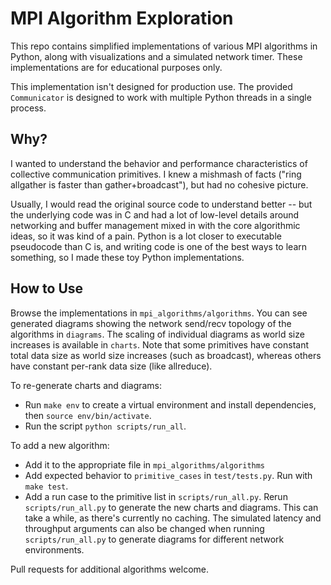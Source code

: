 # MPI Algorithm Exploration

This repo contains simplified implementations of various MPI algorithms in Python, along with visualizations and a simulated network timer.  These implementations are for educational purposes only.

This implementation isn't designed for production use.  The provided `Communicator` is designed to work with multiple Python threads in a single process.


## Why?
I wanted to understand the behavior and performance characteristics of collective communication primitives.  I knew a mishmash of facts ("ring allgather is faster than gather+broadcast"), but had no cohesive picture.

Usually, I would read the original source code to understand better -- but the underlying code was in C and had a lot of low-level details around networking and buffer management mixed in with the core algorithmic ideas, so it was kind of a pain. Python is a lot closer to executable pseudocode than C is, and writing code is one of the best ways to learn something, so I made these toy Python implementations.


## How to Use

Browse the implementations in `mpi_algorithms/algorithms`. You can see generated diagrams showing the network send/recv topology of the algorithms in `diagrams`. The scaling of individual diagrams as world size increases is available in `charts`. Note that some primitives have constant total data size as world size increases (such as broadcast), whereas others have constant per-rank data size (like allreduce).

To re-generate charts and diagrams:
- Run `make env` to create a virtual environment and install dependencies, then `source env/bin/activate`.
- Run the script `python scripts/run_all`.  

To add a new algorithm:
- Add it to the appropriate file in `mpi_algorithms/algorithms`
- Add expected behavior to `primitive_cases` in `test/tests.py`. Run with `make test`.
- Add a run case to the primitive list in `scripts/run_all.py`. Rerun `scripts/run_all.py` to generate the new charts and diagrams. This can take a while, as there's currently no caching.  The simulated latency and throughput arguments can also be changed when running `scripts/run_all.py` to generate diagrams for different network environments.

Pull requests for additional algorithms welcome.

